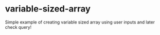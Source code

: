 # variable-sized-array
Simple example of creating variable sized array using user inputs and later check query!
